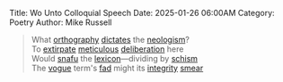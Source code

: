 Title: Wo Unto Colloquial Speech
Date: 2025-01-26 06:00AM
Category: Poetry
Author: Mike Russell

> What [orthography](https://www.merriam-webster.com/dictionary/orthography) [dictates](https://www.merriam-webster.com/dictionary/dictates) the [neologism](https://www.merriam-webster.com/dictionary/neologism)?<br>
To [extirpate](https://www.merriam-webster.com/dictionary/extirpate) [meticulous](https://www.merriam-webster.com/dictionary/meticulous) [deliberation](https://www.merriam-webster.com/dictionary/deliberation) here<br>
Would [snafu](https://www.merriam-webster.com/dictionary/snafu) the [lexicon](https://www.merriam-webster.com/dictionary/lexicon)—dividing by [schism](https://www.merriam-webster.com/dictionary/schism)<br>
The [vogue](https://www.merriam-webster.com/dictionary/vogue) term's [fad](https://www.merriam-webster.com/dictionary/fad) might its [integrity](https://www.merriam-webster.com/dictionary/integrity) [smear](https://www.merriam-webster.com/dictionary/smear)
